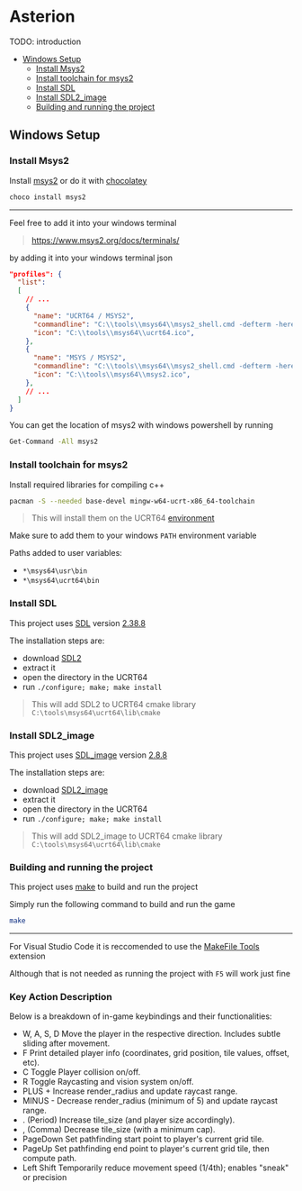 # Asterion <!-- omit in toc -->

TODO: introduction

- [Windows Setup](#windows-setup)
  - [Install Msys2](#install-msys2)
  - [Install toolchain for msys2](#install-toolchain-for-msys2)
  - [Install SDL](#install-sdl)
  - [Install SDL2\_image](#install-sdl2_image)
  - [Building and running the project](#building-and-running-the-project)

## Windows Setup

### Install Msys2

Install [msys2](https://www.msys2.org/#installation) or do it with [chocolatey](https://community.chocolatey.org/packages/msys2)

```bash
choco install msys2
```

---

Feel free to add it into your windows terminal
> <https://www.msys2.org/docs/terminals/>

by adding it into your windows terminal json

```json
"profiles": {
  "list":
  [
    // ...
    {
      "name": "UCRT64 / MSYS2",
      "commandline": "C:\\tools\\msys64\\msys2_shell.cmd -defterm -here -no-start -ucrt64",
      "icon": "C:\\tools\\msys64\\ucrt64.ico",
    },
    {
      "name": "MSYS / MSYS2",
      "commandline": "C:\\tools\\msys64\\msys2_shell.cmd -defterm -here -no-start -msys",
      "icon": "C:\\tools\\msys64\\msys2.ico",
    },
    // ...
  ]
}
```

You can get the location of msys2 with windows powershell by running

```bash
Get-Command -All msys2
```

### Install toolchain for msys2

Install required libraries for compiling c++

```bash
pacman -S --needed base-devel mingw-w64-ucrt-x86_64-toolchain
```

> This will install them on the UCRT64 [environment](https://www.msys2.org/docs/environments/)

Make sure to add them to your windows `PATH` environment variable

Paths added to user variables:

- `*\msys64\usr\bin`
- `*\msys64\ucrt64\bin`

### Install SDL

This project uses [SDL](https://github.com/libsdl-org/SDL) version [2.38.8](https://github.com/libsdl-org/SDL/releases/tag/release-2.32.8)

The installation steps are:

- download [SDL2](https://github.com/libsdl-org/SDL/releases/download/release-2.32.8/SDL2-2.32.8.zip)
- extract it
- open the directory in the UCRT64
- run `./configure; make; make install`

> This will add SDL2 to UCRT64 cmake library  
> `C:\tools\msys64\ucrt64\lib\cmake`

### Install SDL2_image

This project uses [SDL_image](https://github.com/libsdl-org/SDL_image) version [2.8.8](https://github.com/libsdl-org/SDL_image/releases/tag/release-2.8.8)

The installation steps are:

- download [SDL2_image](https://github.com/libsdl-org/SDL_image/releases/download/release-2.8.8/SDL2_image-2.8.8.zip)
- extract it
- open the directory in the UCRT64
- run `./configure; make; make install`

> This will add SDL2_image to UCRT64 cmake library  
> `C:\tools\msys64\ucrt64\lib\cmake`

### Building and running the project

This project uses [make](https://www.gnu.org/software/make/manual/html_node/index.html#SEC_Contents) to build and run the project

Simply run the following command to build and run the game

```bash
make
```

---

For Visual Studio Code it is reccomended to use the [MakeFile Tools](https://marketplace.visualstudio.com/items?itemName=ms-vscode.makefile-tools) extension

Although that is not needed as running the project with `F5` will work just fine

### Key	Action Description

Below is a breakdown of in-game keybindings and their functionalities:

- W, A, S, D	  Move the player in the respective direction. Includes subtle sliding after movement.
- F         	  Print detailed player info (coordinates, grid position, tile values, offset, etc).
- C	Toggle      Player collision on/off.
- R	Toggle      Raycasting and vision system on/off.
- PLUS  +	      Increase render_radius and update raycast range.
- MINUS -	      Decrease render_radius (minimum of 5) and update raycast range.
- . (Period)	  Increase tile_size (and player size accordingly).
- , (Comma)	    Decrease tile_size (with a minimum cap).
- PageDown	    Set pathfinding start point to player's current grid tile.
- PageUp	      Set pathfinding end point to player's current grid tile, then compute path.
- Left Shift	  Temporarily reduce movement speed (1/4th); enables "sneak" or precision